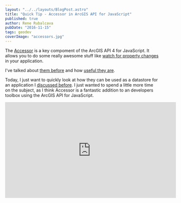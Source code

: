 ```yaml
---
layout: "../../layouts/BlogPost.astro"
title: "Quick Tip - Accessor in ArcGIS API for JavaScript"
published: true
author: Rene Rubalcava
pubDate: "2016-11-15"
tags: geodev
coverImage: "accessors.jpg"
---
```


The [Accessor](https://developers.arcgis.com/javascript/latest/api-reference/esri-core-Accessor.html) is a key compoment of the ArcGIS API 4 for JavaScript. It allows you to do some really awesome stuff like [watch for property changes](https://developers.arcgis.com/javascript/latest/guide/working-with-props/index.html) in your application.

I've talked about [them before](https://odoe.net/blog/fun-with-accessors-in-arcgis-js-4beta1/) and how [useful they are](https://odoe.net/blog/arcgis-js-api-4-0beta1-accessors/).

Today, I just want to quickly look at how they can be used as a datastore for an application I [discussed before](https://odoe.net/blog/diy-redux-using-esrijs-4/). I just wanted to spend a little more time on the subject, as I think Accessor is a fantastic addition to an developers toolbox using the ArcGIS API for JavaScript.

<iframe width="560" height="315" src="https://www.youtube.com/embed/3KXr8XY4ALg" frameborder="0" allowfullscreen></iframe>
